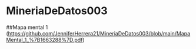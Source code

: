 # MineriaDeDatos003
##Mapa mental 1 (https://github.com/JenniferHerrera21/MineriaDeDatos003/blob/main/MapaMental_1_%7B1663288%7D.pdf)
